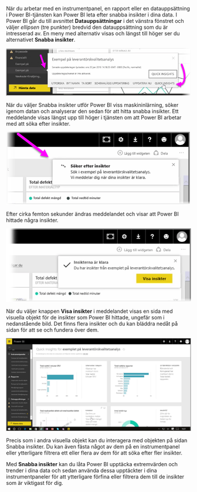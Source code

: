 När du arbetar med en instrumentpanel, en rapport eller en datauppsättning i Power BI-tjänsten kan Power BI leta efter snabba insikter i dina data. I Power BI går du till avsnittet **Datauppsättningar** i det vänstra fönstret och väljer *ellipsen* (tre punkter) bredvid den datauppsättning som du är intresserad av. En meny med alternativ visas och längst till höger ser du alternativet **Snabba insikter**.

![](media/4-1a-quick-insights/4-1a_1.png)

När du väljer Snabba insikter utför Power BI viss maskininlärning, söker igenom datan och analyserar den sedan för att hitta snabba insikter. Ett meddelande visas längst upp till höger i tjänsten om att Power BI arbetar med att söka efter insikter.

![](media/4-1a-quick-insights/4-1a_2.png)

Efter cirka femton sekunder ändras meddelandet och visar att Power BI hittade några insikter.

![](media/4-1a-quick-insights/4-1a_3.png)

När du väljer knappen **Visa insikter** i meddelandet visas en sida med visuella objekt för de insikter som Power BI hittade, ungefär som i nedanstående bild. Det finns flera insikter och du kan bläddra nedåt på sidan för att se och fundera över dem.

![](media/4-1a-quick-insights/4-1a_4.png)

Precis som i andra visuella objekt kan du interagera med objekten på sidan Snabba insikter. Du kan även fästa något av dem på en instrumentpanel eller ytterligare filtrera ett eller flera av dem för att söka efter fler insikter.

Med **Snabba insikter** kan du låta Power BI upptäcka extremvärden och trender i dina data och sedan använda dessa upptäckter i dina instrumentpaneler för att ytterligare förfina eller filtrera dem till de insikter som är viktigast för dig.


